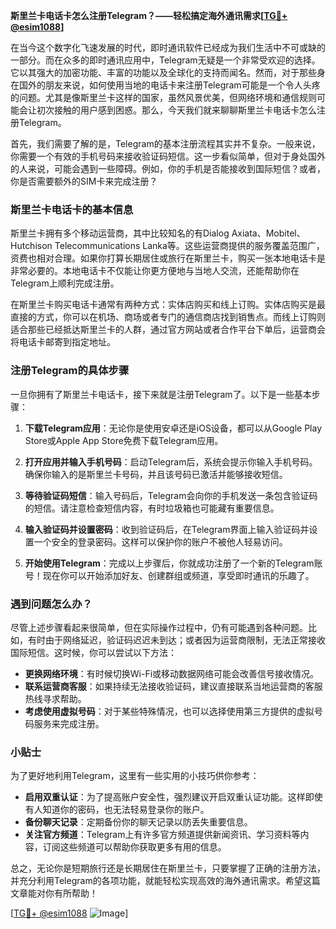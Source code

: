 **斯里兰卡电话卡怎么注册Telegram？——轻松搞定海外通讯需求[[TG💪+ @esim1088](https://t.me/s/esim1088)]**

在当今这个数字化飞速发展的时代，即时通讯软件已经成为我们生活中不可或缺的一部分。而在众多的即时通讯应用中，Telegram无疑是一个非常受欢迎的选择。它以其强大的加密功能、丰富的功能以及全球化的支持而闻名。然而，对于那些身在国外的朋友来说，如何使用当地的电话卡来注册Telegram可能是一个令人头疼的问题。尤其是像斯里兰卡这样的国家，虽然风景优美，但网络环境和通信规则可能会让初次接触的用户感到困惑。那么，今天我们就来聊聊斯里兰卡电话卡怎么注册Telegram。

首先，我们需要了解的是，Telegram的基本注册流程其实并不复杂。一般来说，你需要一个有效的手机号码来接收验证码短信。这一步看似简单，但对于身处国外的人来说，可能会遇到一些障碍。例如，你的手机是否能接收到国际短信？或者，你是否需要额外的SIM卡来完成注册？

### 斯里兰卡电话卡的基本信息

斯里兰卡拥有多个移动运营商，其中比较知名的有Dialog Axiata、Mobitel、Hutchison Telecommunications Lanka等。这些运营商提供的服务覆盖范围广，资费也相对合理。如果你打算长期居住或旅行在斯里兰卡，购买一张本地电话卡是非常必要的。本地电话卡不仅能让你更方便地与当地人交流，还能帮助你在Telegram上顺利完成注册。

在斯里兰卡购买电话卡通常有两种方式：实体店购买和线上订购。实体店购买是最直接的方式，你可以在机场、商场或者专门的通信商店找到销售点。而线上订购则适合那些已经抵达斯里兰卡的人群，通过官方网站或者合作平台下单后，运营商会将电话卡邮寄到指定地址。

### 注册Telegram的具体步骤

一旦你拥有了斯里兰卡电话卡，接下来就是注册Telegram了。以下是一些基本步骤：

1. **下载Telegram应用**：无论你是使用安卓还是iOS设备，都可以从Google Play Store或Apple App Store免费下载Telegram应用。

2. **打开应用并输入手机号码**：启动Telegram后，系统会提示你输入手机号码。确保你输入的是斯里兰卡号码，并且该号码已激活并能够接收短信。

3. **等待验证码短信**：输入号码后，Telegram会向你的手机发送一条包含验证码的短信。请注意检查短信内容，有时垃圾箱也可能藏有重要信息。

4. **输入验证码并设置密码**：收到验证码后，在Telegram界面上输入验证码并设置一个安全的登录密码。这样可以保护你的账户不被他人轻易访问。

5. **开始使用Telegram**：完成以上步骤后，你就成功注册了一个新的Telegram账号！现在你可以开始添加好友、创建群组或频道，享受即时通讯的乐趣了。

### 遇到问题怎么办？

尽管上述步骤看起来很简单，但在实际操作过程中，仍有可能遇到各种问题。比如，有时由于网络延迟，验证码迟迟未到达；或者因为运营商限制，无法正常接收国际短信。这时候，你可以尝试以下方法：

- **更换网络环境**：有时候切换Wi-Fi或移动数据网络可能会改善信号接收情况。
- **联系运营商客服**：如果持续无法接收验证码，建议直接联系当地运营商的客服热线寻求帮助。
- **考虑使用虚拟号码**：对于某些特殊情况，也可以选择使用第三方提供的虚拟号码服务来完成注册。

### 小贴士

为了更好地利用Telegram，这里有一些实用的小技巧供你参考：

- **启用双重认证**：为了提高账户安全性，强烈建议开启双重认证功能。这样即使有人知道你的密码，也无法轻易登录你的账户。
- **备份聊天记录**：定期备份你的聊天记录以防丢失重要信息。
- **关注官方频道**：Telegram上有许多官方频道提供新闻资讯、学习资料等内容，订阅这些频道可以帮助你获取更多有用的信息。

总之，无论你是短期旅行还是长期居住在斯里兰卡，只要掌握了正确的注册方法，并充分利用Telegram的各项功能，就能轻松实现高效的海外通讯需求。希望这篇文章能对你有所帮助！

[[TG💪+ @esim1088](https://t.me/s/esim1088) ![Image](https://i.postimg.cc/4NQfJmqS/Snipaste-2025-05-13-00-14-12.png)]